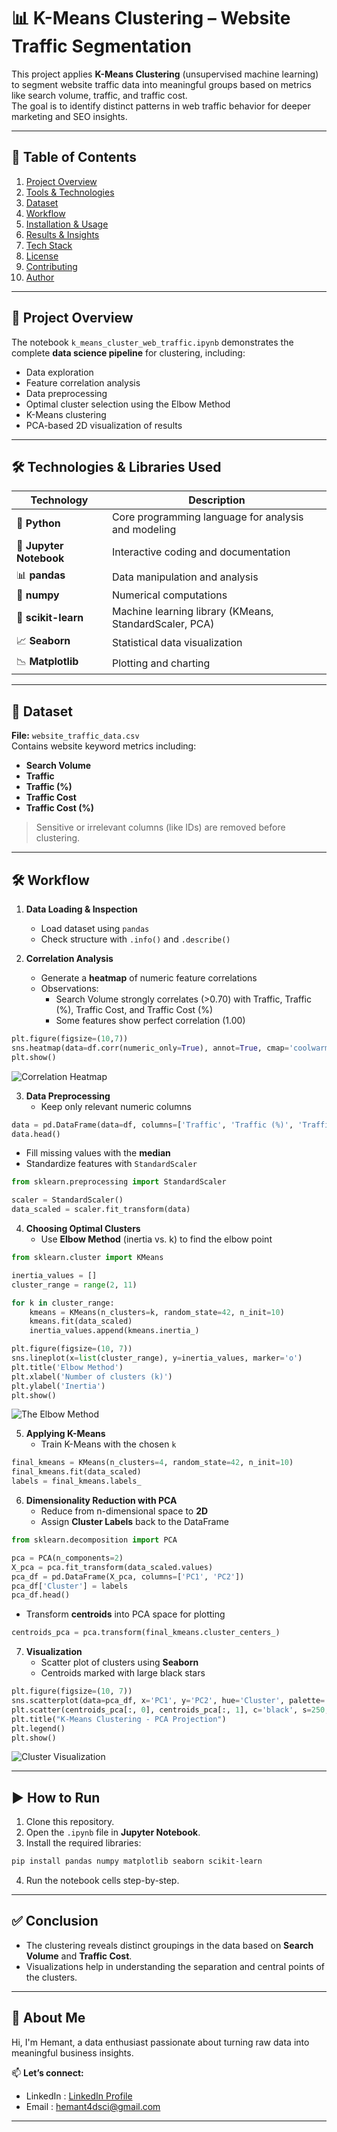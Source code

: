 # 📊 K-Means Clustering – Website Traffic Segmentation

This project applies **K-Means Clustering** (unsupervised machine learning) to segment website traffic data into meaningful groups based on metrics like search volume, traffic, and traffic cost.  
The goal is to identify distinct patterns in web traffic behavior for deeper marketing and SEO insights.

---

## 📑 Table of Contents
1. [Project Overview](#-project-overview)
2. [Tools & Technologies](#-tools--technologies)
3. [Dataset](#-dataset)
4. [Workflow](#-workflow)
5. [Installation & Usage](#-installation--usage)
6. [Results & Insights](#-results--insights)
7. [Tech Stack](#-tech-stack)
8. [License](#-license)
9. [Contributing](#-contributing)
10. [Author](#-author)

---

## 🚀 Project Overview

The notebook `k_means_cluster_web_traffic.ipynb` demonstrates the complete **data science pipeline** for clustering, including:
- Data exploration
- Feature correlation analysis
- Data preprocessing
- Optimal cluster selection using the Elbow Method
- K-Means clustering
- PCA-based 2D visualization of results

---

## 🛠 Technologies & Libraries Used

| Technology                       | Description                                 |
| -------------------------------- | ------------------------------------------- |
| 🐍 **Python**            | Core programming language for analysis and modeling |
| 📓 **Jupyter Notebook**  | Interactive coding and documentation |
| 📊 **pandas**            | Data manipulation and analysis |
| 🔢 **numpy**             | Numerical computations |
| 🤖 **scikit-learn**      | Machine learning library (KMeans, StandardScaler, PCA) |
| 📈 **Seaborn**           | Statistical data visualization |
| 📉 **Matplotlib**        | Plotting and charting |

---

## 📂 Dataset

**File:** `website_traffic_data.csv`  
Contains website keyword metrics including:
- **Search Volume**
- **Traffic**
- **Traffic (%)**
- **Traffic Cost**
- **Traffic Cost (%)**

> Sensitive or irrelevant columns (like IDs) are removed before clustering.

---

## 🛠 Workflow

1. **Data Loading & Inspection**
   - Load dataset using `pandas`
   - Check structure with `.info()` and `.describe()`

2. **Correlation Analysis**
   - Generate a **heatmap** of numeric feature correlations
   - Observations:
     - Search Volume strongly correlates (>0.70) with Traffic, Traffic (%), Traffic Cost, and Traffic Cost (%)
     - Some features show perfect correlation (1.00)
```python
plt.figure(figsize=(10,7))
sns.heatmap(data=df.corr(numeric_only=True), annot=True, cmap='coolwarm')
plt.show()
```
![Correlation Heatmap](ml_images/correlation_between_numerical_features.png)

3. **Data Preprocessing**
   - Keep only relevant numeric columns
```python
data = pd.DataFrame(data=df, columns=['Traffic', 'Traffic (%)', 'Traffic Cost', 'Traffic Cost (%)', 'Search Volume'])
data.head()
```
   - Fill missing values with the **median**
   - Standardize features with `StandardScaler`
```python
from sklearn.preprocessing import StandardScaler

scaler = StandardScaler()
data_scaled = scaler.fit_transform(data)
```

4. **Choosing Optimal Clusters**
   - Use **Elbow Method** (inertia vs. k) to find the elbow point
```python
from sklearn.cluster import KMeans

inertia_values = []
cluster_range = range(2, 11)

for k in cluster_range:
    kmeans = KMeans(n_clusters=k, random_state=42, n_init=10)
    kmeans.fit(data_scaled)
    inertia_values.append(kmeans.inertia_)

plt.figure(figsize=(10, 7))
sns.lineplot(x=list(cluster_range), y=inertia_values, marker='o')
plt.title('Elbow Method')
plt.xlabel('Number of clusters (k)')
plt.ylabel('Inertia')
plt.show()
```
![The Elbow Method](ml_images/elbow_method.png)

5. **Applying K-Means**
   - Train K-Means with the chosen `k`
```python
final_kmeans = KMeans(n_clusters=4, random_state=42, n_init=10)
final_kmeans.fit(data_scaled)
labels = final_kmeans.labels_
```

6. **Dimensionality Reduction with PCA**
   - Reduce from n-dimensional space to **2D**
   - Assign **Cluster Labels** back to the DataFrame
```python
from sklearn.decomposition import PCA

pca = PCA(n_components=2)
X_pca = pca.fit_transform(data_scaled.values)
pca_df = pd.DataFrame(X_pca, columns=['PC1', 'PC2'])
pca_df['Cluster'] = labels
pca_df.head()
```
   - Transform **centroids** into PCA space for plotting
```python
centroids_pca = pca.transform(final_kmeans.cluster_centers_)
```

7. **Visualization**
   - Scatter plot of clusters using **Seaborn**
   - Centroids marked with large black stars
```python
plt.figure(figsize=(10, 7))
sns.scatterplot(data=pca_df, x='PC1', y='PC2', hue='Cluster', palette='tab10', s=100)
plt.scatter(centroids_pca[:, 0], centroids_pca[:, 1], c='black', s=250, marker='*', label='Centroids')
plt.title("K-Means Clustering - PCA Projection")
plt.legend()
plt.show()
```
![Cluster Visualization](ml_images/cluster_visualization_scatter_plot.png)

---

## ▶️ How to Run

1. Clone this repository.
2. Open the `.ipynb` file in **Jupyter Notebook**.
3. Install the required libraries:

```bash
pip install pandas numpy matplotlib seaborn scikit-learn
```

4. Run the notebook cells step-by-step.

---

## ✅ Conclusion

* The clustering reveals distinct groupings in the data based on **Search Volume** and **Traffic Cost**.
* Visualizations help in understanding the separation and central points of the clusters.

---

## 👤 About Me

Hi, I'm Hemant, a data enthusiast passionate about turning raw data into meaningful business insights.

📫 **Let’s connect:**
- LinkedIn : [LinkedIn Profile](https://www.linkedin.com/in/hemant1491/)  
- Email : hemant4dsci@gmail.com

---
